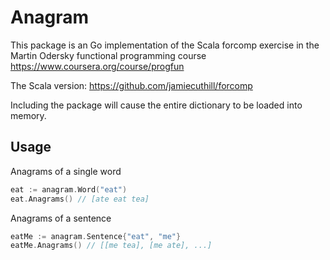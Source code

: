 # Anagram

This package is an Go implementation of the Scala forcomp exercise in the Martin Odersky functional programming course https://www.coursera.org/course/progfun

The Scala version: https://github.com/jamiecuthill/forcomp

Including the package will cause the entire dictionary to be loaded into memory.

## Usage

Anagrams of a single word
```go
eat := anagram.Word("eat")
eat.Anagrams() // [ate eat tea]

```

Anagrams of a sentence
```go
eatMe := anagram.Sentence{"eat", "me"}
eatMe.Anagrams() // [[me tea], [me ate], ...]
```

